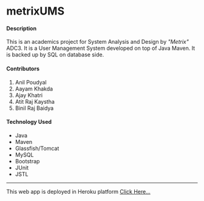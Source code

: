 # metrixUMS
#### Description 
This is an academics project for System Analysis and Design by *"Metrix"* ADC3. 
It is a User Management System developed on top of Java Maven. It is backed up by SQL on database side.

#### Contributors

1. Anil Poudyal
2. Aayam Khakda
3. Ajay Khatri
4. Atit Raj Kaystha
5. Binil Raj Baidya

#### Technology Used
 * Java
 * Maven
 * Glassfish/Tomcat
 * MySQL
 * Bootstrap
 * JUnit
 * JSTL
 
-------------------
This web app is deployed in Heroku platform
<a href="http://metrix-ums.herokuapp.com/" target="_blank">Click Here...</a>

 





